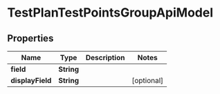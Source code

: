 

# TestPlanTestPointsGroupApiModel


## Properties

| Name | Type | Description | Notes |
|------------ | ------------- | ------------- | -------------|
|**field** | **String** |  |  |
|**displayField** | **String** |  |  [optional] |



